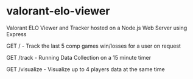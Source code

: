 # valorant-elo-viewer
 Valorant ELO Viewer and Tracker hosted on a Node.js Web Server using Express


GET /
	- Track the last 5 comp games win/losses for a user on request

GET /track 
	- Running Data Collection on a 15 minute timer

GET /visualize
	- Visualize up to 4 players data at the same time 
